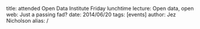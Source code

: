 title: attended Open Data Institute Friday lunchtime lecture: Open data, open web: Just a passing fad?
date: 2014/06/20
tags: [events]
author: Jez Nicholson
alias: /
